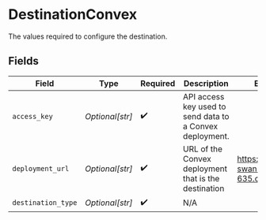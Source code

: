 # DestinationConvex

The values required to configure the destination.


## Fields

| Field                                                    | Type                                                     | Required                                                 | Description                                              | Example                                                  |
| -------------------------------------------------------- | -------------------------------------------------------- | -------------------------------------------------------- | -------------------------------------------------------- | -------------------------------------------------------- |
| `access_key`                                             | *Optional[str]*                                          | :heavy_check_mark:                                       | API access key used to send data to a Convex deployment. |                                                          |
| `deployment_url`                                         | *Optional[str]*                                          | :heavy_check_mark:                                       | URL of the Convex deployment that is the destination     | https://murky-swan-635.convex.cloud                      |
| `destination_type`                                       | *Optional[str]*                                          | :heavy_check_mark:                                       | N/A                                                      |                                                          |